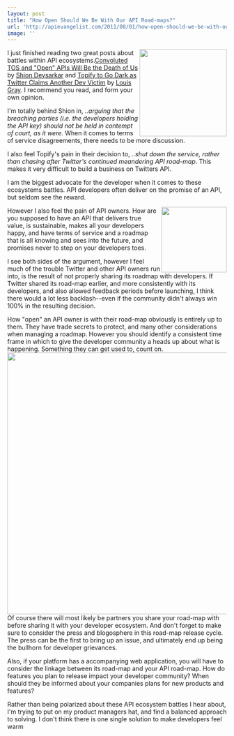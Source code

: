 ```yaml
---
layout: post
title: "How Open Should We Be With Our API Road-maps?"
url: 'http://apievangelist.com/2011/08/01/how-open-should-we-be-with-our-api-road-maps/'
image: ''
---
```


[<img src="http://kinlane-productions.s3.amazonaws.com/Twitter-Logo.jpg" alt="" width="200" align="right" />][1]I just finished reading two great posts about battles within API ecosystems.[Convoluted TOS and "Open" APIs Will Be the Death of Us][2] by [Shion Deysarkar][3] and [Topify to Go Dark as Twitter Claims Another Dev Victim][4] by [Louis Gray][5]. I recommend you read, and form your own opinion.

I'm totally behind Shion in, _..arguing that the breaching parties (i.e. the developers holding the API key) should not be held in contempt of court, as it were._ When it comes to terms of service disagreements, there needs to be more discussion.

I also feel Topify's pain in their decision to, _..shut down the service, rather than chasing after Twitter's continued meandering API road-map_. This makes it very difficult to build a business on Twitters API.

I am the biggest advocate for the developer when it comes to these ecosystems battles. API developers often deliver on the promise of an API, but seldom see the reward.

<img class="c1" src="http://kinlane-productions.s3.amazonaws.com/topify_125.jpg" alt="" width="150" align="right" />However I also feel the pain of API owners. How are you supposed to have an API that delivers true value, is sustainable, makes all your developers happy, and have terms of service and a roadmap that is all knowing and sees into the future, and promises never to step on your developers toes.

I see both sides of the argument, however I feel much of the trouble Twitter and other API owners run into, is the result of not properly sharing its roadmap with developers. If Twitter shared its road-map earlier, and more consistently with its developers, and also allowed feedback periods before launching, I think there would a lot less backlash--even if the community didn't always win 100% in the resulting decision.

How "open" an API owner is with their road-map obviously is entirely up to them. They have trade secrets to protect, and many other considerations when managing a roadmap. However you should identify a consistent time frame in which to give the developer community a heads up about what is happening. Something they can get used to, count on. <img src="http://kinlane-productions.s3.amazonaws.com/APIRoadmap-FeedbackLoop.png" alt="" width="600" align="center" /> Of course there will most likely be partners you share your road-map with before sharing it with your developer ecosystem. And don't forget to make sure to consider the press and blogosphere in this road-map release cycle. The press can be the first to bring up an issue, and ultimately end up being the bullhorn for developer grievances.

Also, if your platform has a accompanying web application, you will have to consider the linkage between its road-map and your API road-map. How do features you plan to release impact your developer community? When should they be informed about your companies plans for new products and features?

Rather than being polarized about these API ecosystem battles I hear about, I'm trying to put on my product managers hat, and find a balanced approach to solving. I don't think there is one single solution to make developers feel warm

   [1]: http://www.twitter.com/
   [2]: http://www.readwriteweb.com/hack/2011/07/convoluted-tos-and-open-apis-w.php
   [3]: http://twitter.com/#!/shiondev
   [4]: http://blog.louisgray.com/2011/07/topify-to-go-dark-as-twitter-claims.html
   [5]: http://twitter.com/#!/louisgray
